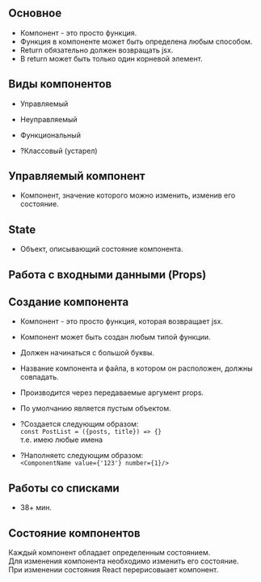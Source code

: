 ## Основное

- Компонент - это просто функция.
- Функция в компоненте может быть определена любым способом.
- Return обязательно должен возвращать jsx.
- В return может быть только один корневой элемент.

## Виды компонентов

- Управляемый 
- Неуправляемый 

- Функциональный
- ?Классовый (устарел)

## Управляемый компонент

- Компонент, значение которого можно изменить, изменив его состояние.

## State

- Объект, описывающий состояние компонента.




## Работа с входными данными (Props)
## Создание компонента

- Компонент - это просто функция, которая возвращает jsx. 
- Компонент может быть создан любым типой функции.  
- Должен начинаться с большой буквы.
- Название компонента и файла, в котором он расположен, должны совпадать.


- Производится через передаваемые аргумент props.
- По умолчанию является пустым объектом.
- ?Создается следующим образом:  
`const PostList = ({posts, title}) => {}`  
т.е. имею любые имена
- ?Наполняетс следующим образом:  
`<ComponentName value={'123'} number={1}/>`

## Работы со списками 
- 38+ мин.








## Состояние компонентов

Каждый компонент обладает определенным состоянием.  
Для изменения компонента необходимо изменить его состояние.  
При изменении состояния React перерисовыает компонент.